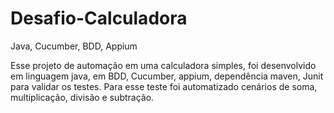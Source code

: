 # Desafio-Calculadora
Java, Cucumber, BDD, Appium

Esse projeto de automação em uma calculadora simples, foi desenvolvido em linguagem java, em BDD, Cucumber, appium, dependência maven, Junit para validar os testes.
Para esse teste foi automatizado cenários de soma, multiplicação, divisão e subtração.
